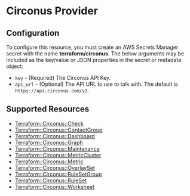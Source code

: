 # Circonus Provider

## Configuration

To configure this resource, you must create an AWS Secrets Manager secret with the name **terraform/circonus**. The below arguments may be included as the key/value or JSON properties in the secret or metadata object:

* `key` - (Required) The Circonus API Key.
* `api_url` - (Optional) The API URL to use to talk with. The default is `https://api.circonus.com/v2`.


## Supported Resources

* [Terraform::Circonus::Check](../resources/circonus/Terraform-Circonus-Check/docs/README.md)
* [Terraform::Circonus::ContactGroup](../resources/circonus/Terraform-Circonus-ContactGroup/docs/README.md)
* [Terraform::Circonus::Dashboard](../resources/circonus/Terraform-Circonus-Dashboard/docs/README.md)
* [Terraform::Circonus::Graph](../resources/circonus/Terraform-Circonus-Graph/docs/README.md)
* [Terraform::Circonus::Maintenance](../resources/circonus/Terraform-Circonus-Maintenance/docs/README.md)
* [Terraform::Circonus::MetricCluster](../resources/circonus/Terraform-Circonus-MetricCluster/docs/README.md)
* [Terraform::Circonus::Metric](../resources/circonus/Terraform-Circonus-Metric/docs/README.md)
* [Terraform::Circonus::OverlaySet](../resources/circonus/Terraform-Circonus-OverlaySet/docs/README.md)
* [Terraform::Circonus::RuleSetGroup](../resources/circonus/Terraform-Circonus-RuleSetGroup/docs/README.md)
* [Terraform::Circonus::RuleSet](../resources/circonus/Terraform-Circonus-RuleSet/docs/README.md)
* [Terraform::Circonus::Worksheet](../resources/circonus/Terraform-Circonus-Worksheet/docs/README.md)
